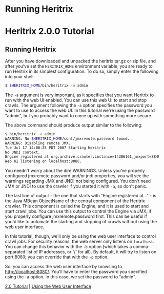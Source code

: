 # Running Heritrix

# Heritrix 2.0.0 Tutorial

## Running Heritrix

After you have downloaded and unpacked the heritrix tar.gz or zip file,
and after you've set the `HERITRIX_HOME` environment variable, you are
ready to run Heritrix in its simplest configuration. To do so, simply
enter the following into your shell:

``` bash
$ $HERITRIX_HOME/bin/heritrix -a admin
```

The `-a` argument is very important, as it specifies that you want
Heritrix to run with the web UI enabled. You can use this web UI to
start and stop crawls. The argument following the `-a` option specifies
the password you want to use to access the web UI. In this tutorial
we're using the password "admin", but you probably want to come up with
something more secure.

The above command should produce output similar to the following:

``` bash
$ bin/heritrix -a admin
WARNING: No $HERITRIX_HOME/conf/jmxremote.password found.
WARNING: Disabling remote JMX.
Tue Jul 17 14:00:25 PDT 2007 Starting heritrix
No JNDI context.
Engine registered at org.archive.crawler:instance=14306161,jmxport=8849,name=Engine,type=org.archive.crawler.framework.Engine,host=localhost
Web UI listening on localhost:8080.
```

You needn't worry about the dire WARNINGS. Unless you've properly
configured jmxremote.password and/or jndi.properties, you will see the
warnings regarding JMX and JNDI not being configured. You don't need JMX
or JNDI to use the crawler if you started it with `-a`, so don't panic.

The last line of output - the one that starts with "Engine registered
at..." - is the Java MBean ObjectName of the central component of the
Heritrix crawler. This component is called the Engine, and it is used to
start and start crawl jobs. You can use this output to control the
Engine via JMX, if you properly configure jmxremote.password first. This
can be useful if you'd like to automate the starting and stopping of
crawls without using the web user interface.

In this tutorial, though, we'll only be using the web user interface to
control crawl jobs. For security reasons, the web server only listens on
`localhost`. You can change this behavior with the `-b` option (which
takes a comma-separated list of IP addresses, or '/' for all). By
default, it will try to listen on port 8080; you can override that with
the `-p` option.

So, you can access the web user interface by browsing to
<http://localhost:8080/>. You'll have to enter the password you
specified using the -a option. In this case, we set the password to
"admin".

[2.0 Tutorial](2.0%20Tutorial) \| [Using the Web User
Interface](Using%20the%20Web%20User%20Interface)
